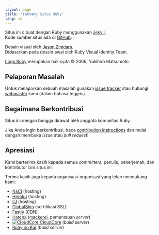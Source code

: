 ```yaml
---
layout: page
title: "Tentang Situs Ruby"
lang: id
---
```


Situs ini dibuat dengan Ruby menggunakan [Jekyll][jekyll],<br>
Kode sumber situs ada di [GitHub][github-repo].

Desain visual oleh [Jason Zimdars][jzimdars].<br>
Didasarkan pada desain awal oleh Ruby Visual Identity Team.

[Logo Ruby][logo] merupakan hak cipta &copy; 2006, Yukihiro Matsumoto.


## Pelaporan Masalah ##

Untuk melaporkan sebuah masalah gunakan [issue tracker][github-issues]
atau hubungi [webmaster][webmaster] kami (dalam bahasa Inggris).


## Bagaimana Berkontribusi ##

Situs ini dengan bangga dirawat oleh anggota komunitas Ruby.

Jika Anda ingin berkontribusi, baca [contribution instructions][github-wiki]
dan mulai dengan membuka *issue* atau *pull request*!


## Apresiasi ##

Kami berterima kasih kepada semua *committers*, penulis, penerjemah, dan kontributor lain
situs ini.

Terima kasih juga kepada organisasi-organisasi yang telah mendukung kami:

 * [NaCl][nacl] (hosting)
 * [Heroku][heroku] (hosting)
 * [IIJ][iij] (hosting)
 * [GlobalSign][globalsign] (sertifikasi SSL)
 * [Fastly][fastly] (CDN)
 * [Hatena][hatena] ([mackerel][mackerel], pemantauan *server*)
 * [![CloudCore][cloudcore-logo] CloudCore][cloudcore] (*build server*)
 * [Ruby no Kai][rubynokai] (*build server*)


[logo]: /id/about/logo/
[webmaster]: mailto:webmaster@ruby-lang.org
[jekyll]: http://www.jekyllrb.com/
[jzimdars]: https://twitter.com/jasonzimdars
[github-repo]: https://github.com/ruby/www.ruby-lang.org/
[github-issues]: https://github.com/ruby/www.ruby-lang.org/issues
[github-wiki]: https://github.com/ruby/www.ruby-lang.org/wiki
[nacl]: http://www.netlab.jp
[heroku]: https://www.heroku.com/
[iij]: http://www.iij.ad.jp
[globalsign]: https://www.globalsign.com
[fastly]: http://www.fastly.com
[hatena]: http://hatenacorp.jp/
[mackerel]: https://mackerel.io/
[cloudcore]: http://www.cloudcore.jp/?utm_source=ad&utm_medium=ad&utm_content=dev&utm_campaign=vps
[cloudcore-logo]: http://www.cloudcore.jp/develop/links/images/74x36_white.gif
[rubynokai]: http://ruby-no-kai.org/
